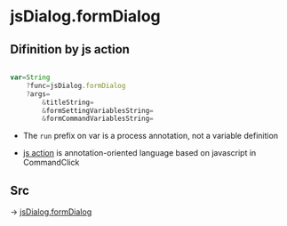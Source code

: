 # jsDialog.formDialog

## Difinition by js action

```js.js

var=String
	?func=jsDialog.formDialog
	?args=
		&titleString=
		&formSettingVariablesString=
		&formCommandVariablesString=
```

- The `run` prefix on var is a process annotation, not a variable definition

- [js action](#) is annotation-oriented language based on javascript in CommandClick

## Src

-> [jsDialog.formDialog](https://github.com/puutaro/CommandClick/blob/master/app/src/main/java/com/puutaro/commandclick/fragment_lib/terminal_fragment/js_interface/dialog/JsDialog.kt#L138)


